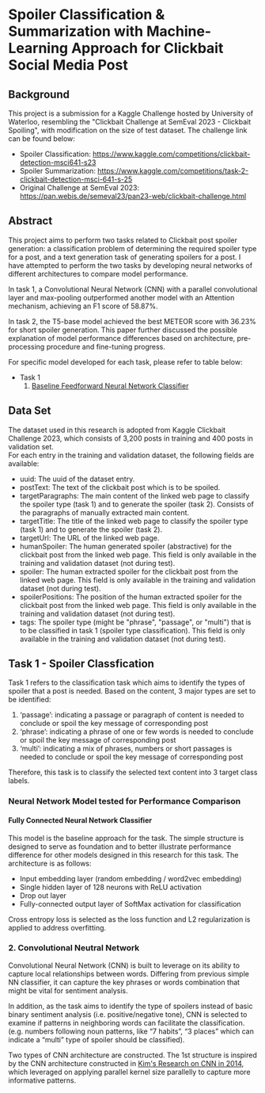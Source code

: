 # Spoiler Classification & Summarization with Machine-Learning Approach for Clickbait Social Media Post

## Background
This project is a submission for a Kaggle Challenge hosted by University of Waterloo, resembling the "Clickbait Challenge at SemEval 2023 - Clickbait Spoiling", with modification on the size of test dataset. The challenge link can be found below:
- Spoiler Classification: https://www.kaggle.com/competitions/clickbait-detection-msci641-s23
- Spoiler Summarization: https://www.kaggle.com/competitions/task-2-clickbait-detection-msci-641-s-25
- Original Challenge at SemEval 2023: https://pan.webis.de/semeval23/pan23-web/clickbait-challenge.html 

## Abstract
This project aims to perform two tasks related to Clickbait post spoiler generation: a classification problem of determining the required spoiler type for a post, and a text generation task of generating spoilers for a post. I have attempted to perform the two tasks by developing neural networks of different architectures to compare model performance.   
  
In task 1, a Convolutional Neural Network (CNN) with a parallel convolutional layer and max-pooling outperformed another model with an Attention mechanism, achieving an F1 score of 58.87%.  
  
In task 2, the T5-base model achieved the best METEOR score with 36.23% for short spoiler generation. This paper further discussed the possible explanation of model performance differences based on architecture, pre-processing procedure and fine-tuning progress.

For specific model developed for each task, please refer to table below:
- Task 1
  1. [Baseline Feedforward Neural Network Classifier](####fully-connected-neural-network-classifier)

## Data Set
The dataset used in this research is adopted from Kaggle Clickbait Challenge 2023, which consists of 3,200 posts in training and 400 posts in validation set.    
For each entry in the training and validation dataset, the following fields are available:
- uuid: The uuid of the dataset entry.
- postText: The text of the clickbait post which is to be spoiled.
- targetParagraphs: The main content of the linked web page to classify the spoiler type (task 1) and to generate the spoiler (task 2). Consists of the paragraphs of manually extracted main content.
- targetTitle: The title of the linked web page to classify the spoiler type (task 1) and to generate the spoiler (task 2).
- targetUrl: The URL of the linked web page.
- humanSpoiler: The human generated spoiler (abstractive) for the clickbait post from the linked web page. This field is only available in the training and validation dataset (not during test).
- spoiler: The human extracted spoiler for the clickbait post from the linked web page. This field is only available in the training and validation dataset (not during test).
- spoilerPositions: The position of the human extracted spoiler for the clickbait post from the linked web page. This field is only available in the training and validation dataset (not during test).
- tags: The spoiler type (might be "phrase", "passage", or "multi") that is to be classified in task 1 (spoiler type classification). This field is only available in the training and validation dataset (not during test).

## Task 1 - Spoiler Classfication
Task 1 refers to the classification task which aims to identify the types of spoiler that a post is needed. Based on the content, 3 major types are set to be identified:
1.	‘passage’: indicating a passage or paragraph of content is needed to conclude or spoil the key message of corresponding post
2.	‘phrase’: indicating a phrase of one or few words is needed to conclude or spoil the key message of corresponding post
3.	‘multi’: indicating a mix of phrases, numbers or short passages is needed to conclude or spoil the key message of corresponding post

Therefore, this task is to classify the selected text content into 3 target class labels. 

### Neural Network Model tested for Performance Comparison
#### Fully Connected Neural Network Classifier
This model is the baseline approach for the task. The simple structure is designed to serve as foundation and to better illustrate performance difference for other models designed in this research for this task. The architecture is as follows:
- Input embedding layer (random embedding / word2vec embedding)
- Single hidden layer of 128 neurons with ReLU activation
- Drop out layer
- Fully-connected output layer of SoftMax activation for classification

Cross entropy loss is selected as the loss function and L2 regularization is applied to address overfitting. 

### 2. Convolutional Neutral Network
Convolutional Neural Network (CNN) is built to leverage on its ability to capture local relationships between words. Differing from previous simple NN classifier, it can capture the key phrases or words combination that might be vital for sentiment analysis. 

In addition, as the task aims to identify the type of spoilers instead of basic binary sentiment analysis (i.e. positive/negative tone), CNN is selected to examine if patterns in neighboring words can facilitate the classification. (e.g. numbers following noun patterns, like “7 habits”, “3 places” which can indicate a “multi” type of spoiler should be classified). 

Two types of CNN architecture are constructed. The 1st structure is inspired by the CNN architecture constructed in [Kim's Research on CNN in 2014](https://arxiv.org/abs/1408.5882), which leveraged on applying parallel kernel size parallelly to capture more informative patterns.



